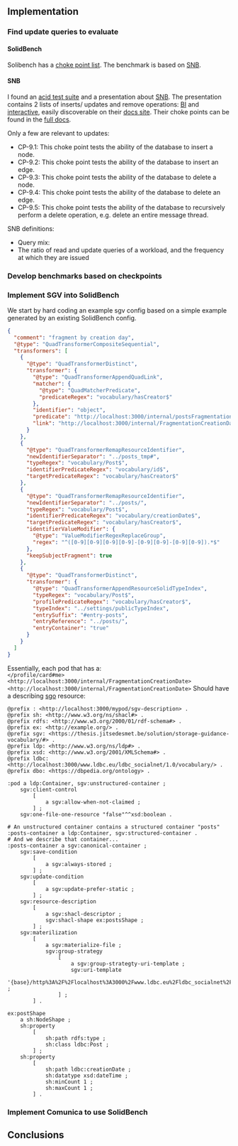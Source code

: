 ## Implementation

### Find update queries to evaluate

#### SolidBench
Solibench has a [choke point list](https://github.com/SolidBench/SolidBench.js/blob/master/docs/choke-points.md).
The benchmark is based on [SNB](#snb).

#### SNB
I found an [acid test suite](https://github.com/ldbc/ldbc_acid) and a presentation about [SNB](https://ldbcouncil.org/docs/presentations/ldbc-snb-2022-11.pdf).
The presentation contains 2 lists of inserts/ updates and remove operations:
[BI](https://ldbcouncil.org/ldbc_snb_docs/workload-bi.pdf) and [interactive](https://ldbcouncil.org/ldbc_snb_docs/workload-interactive-v1.pdf),
easily discoverable on their [docs site](https://ldbcouncil.org/ldbc_snb_docs/).
Their choke points can be found in the [full docs](https://ldbcouncil.org/ldbc_snb_docs/ldbc-snb-specification.pdf).

Only a few are relevant to updates:
* CP-9.1: This choke point tests the ability of the database to insert a node.
* CP-9.2: This choke point tests the ability of the database to insert an edge.
* CP-9.3: This choke point tests the ability of the database to delete a node.
* CP-9.4: This choke point tests the ability of the database to delete an edge.
* CP-9.5: This choke point tests the ability of the database to recursively perform a delete operation, e.g. delete an entire message thread.


SNB definitions:
* Query mix: 
* The ratio of read and update queries of a workload, and the frequency at which they are issued 


### Develop benchmarks based on checkpoints


### Implement SGV into SolidBench

We start by hard coding an example sgv config based on a simple example generated by an existing SolidBench config.

```json
{
  "comment": "fragment by creation day",
  "@type": "QuadTransformerCompositeSequential",
  "transformers": [
    {
      "@type": "QuadTransformerDistinct",
      "transformer": {
        "@type": "QuadTransformerAppendQuadLink",
        "matcher": {
          "@type": "QuadMatcherPredicate",
          "predicateRegex": "vocabulary/hasCreator$"
        },
        "identifier": "object",
        "predicate": "http://localhost:3000/internal/postsFragmentation",
        "link": "http://localhost:3000/internal/FragmentationCreationDate"
      }
    },
    {
      "@type": "QuadTransformerRemapResourceIdentifier",
      "newIdentifierSeparator": "../posts_tmp#",
      "typeRegex": "vocabulary/Post$",
      "identifierPredicateRegex": "vocabulary/id$",
      "targetPredicateRegex": "vocabulary/hasCreator$"
    },
    {
      "@type": "QuadTransformerRemapResourceIdentifier",
      "newIdentifierSeparator": "../posts/",
      "typeRegex": "vocabulary/Post$",
      "identifierPredicateRegex": "vocabulary/creationDate$",
      "targetPredicateRegex": "vocabulary/hasCreator$",
      "identifierValueModifier": {
        "@type": "ValueModifierRegexReplaceGroup",
        "regex": "^([0-9][0-9][0-9][0-9]-[0-9][0-9]-[0-9][0-9]).*$"
      },
      "keepSubjectFragment": true
    },
    {
      "@type": "QuadTransformerDistinct",
      "transformer": {
        "@type": "QuadTransformerAppendResourceSolidTypeIndex",
        "typeRegex": "vocabulary/Post$",
        "profilePredicateRegex": "vocabulary/hasCreator$",
        "typeIndex": "../settings/publicTypeIndex",
        "entrySuffix": "#entry-posts",
        "entryReference": "../posts/",
        "entryContainer": "true"
      }
    }
  ]
}
```

Essentially, each pod that has a:  
`</profile/card#me> <http://localhost:3000/internal/FragmentationCreationDate> <http://localhost:3000/internal/FragmentationCreationDate>`
Should have a describing [sgo](../storage-guidance-vocabulary/index.md) resource:
```turtle
@prefix : <http://localhost:3000/mypod/sgv-description> .
@prefix sh: <http://www.w3.org/ns/shacl#> .
@prefix rdfs: <http://www.w3.org/2000/01/rdf-schema#> .
@prefix ex: <http://example.org/> .
@prefix sgv: <https://thesis.jitsedesmet.be/solution/storage-guidance-vocabulary/#> .
@prefix ldp: <http://www.w3.org/ns/ldp#> .
@prefix xsd: <http://www.w3.org/2001/XMLSchema#> .
@prefix ldbc: <http://localhost:3000/www.ldbc.eu/ldbc_socialnet/1.0/vocabulary/> .
@prefix dbo: <https://dbpedia.org/ontology> .

:pod a ldp:Container, sgv:unstructured-container ;
    sgv:client-control
        [
            a sgv:allow-when-not-claimed ;
        ] ;
    sgv:one-file-one-resource "false"^^xsd:boolean .

# An unstructured container contains a structured container "posts"
:posts-container a ldp:Container, sgv:structured-container .
# And we describe that container...
:posts-container a sgv:canonical-container ;
    sgv:save-condition
        [
            a sgv:always-stored ;
        ] ;
    sgv:update-condition
        [
            a sgv:update-prefer-static ;
        ] ;
    sgv:resource-description
        [
            a sgv:shacl-descriptor ;
            sgv:shacl-shape ex:postsShape ;
        ] ;
    sgv:materilization
        [
            a sgv:materialize-file ;
            sgv:group-strategy
                [
                    a sgv:group-strategty-uri-template ;
                    sgv:uri-template
                        '{base}/http%3A%2F%2Flocalhost%3A3000%2Fwww.ldbc.eu%2Fldbc_socialnet%2F1.0%2Fvocabulary%2FcreationDate:10' ;
                ] ;
        ] .

ex:postShape
    a sh:NodeShape ;
    sh:property
        [
            sh:path rdfs:type ;
            sh:class ldbc:Post ;
        ] ;
    sh:property
        [
            sh:path ldbc:creationDate ;
            sh:datatype xsd:dateTime ;
            sh:minCount 1 ;
            sh:maxCount 1 ;
        ] .
```


### Implement Comunica to use SolidBench

## Conclusions

